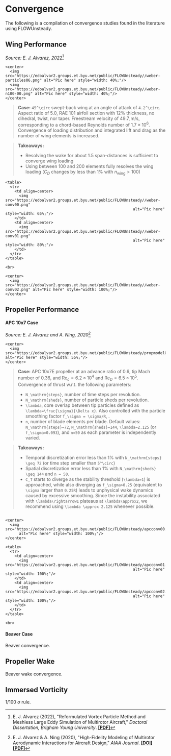 # Convergence

The following is a compilation of convergence studies found in the literature
using FLOWUnsteady.

## Wing Performance

*Source: E. J. Alvarez, 2022*[^1]

```@raw html
<center>
  <img src="https://edoalvar2.groups.et.byu.net/public/FLOWUnsteady//weber-particles06.png" alt="Pic here" style="width: 40%;"/>
  <img src="https://edoalvar2.groups.et.byu.net/public/FLOWUnsteady//weber-n100-00.png" alt="Pic here" style="width: 40%;"/>
</center>
```

> **Case:** ``45^\circ`` swept-back wing at an angle of attack of ``4.2^\circ``.
> Aspect ratio of 5.0, RAE 101 airfoil section with 12% thickness, no dihedral,
> twist, nor taper. Freestream velocity of $49.7,\mathrm{m/s}$, corresponding to
> a chord-based Reynolds number of $1.7 \times 10^6$.
> Convergence of loading distribution and integrated lift and drag as the number
> of wing elements is increased.

> **Takeaways:**
> * Resolving the wake for about 1.5 span-distances is sufficient to converge wing loading
> * Using between 100 and 200 elements fully resolves the wing loading ($C_D$
>   changes by less than 1% with $n_\mathrm{wing} > 100$)

```@raw html
<table>
  <tr>
    <td align=center>
      <img src="https://edoalvar2.groups.et.byu.net/public/FLOWUnsteady//weber-conv00.png"
                                                        alt="Pic here" style="width: 65%;"/>
    </td>
    <td align=center>
      <img src="https://edoalvar2.groups.et.byu.net/public/FLOWUnsteady//weber-conv01.png"
                                                        alt="Pic here" style="width: 80%;"/>
    </td>
  </tr>
</table>

<br>

<center>
  <img src="https://edoalvar2.groups.et.byu.net/public/FLOWUnsteady//weber-conv02.png" alt="Pic here" style="width: 100%;"/>
</center>
```






## Propeller Performance

#### APC 10x7 Case
*Source: E. J. Alvarez and A. Ning, 2020*[^2]

```@raw html
<center>
  <img src="https://edoalvar2.groups.et.byu.net/public/FLOWUnsteady/propmodel00.png" alt="Pic here" style="width: 55%;"/>
</center>
```

> **Case:** APC 10x7E propeller at an advance ratio of 0.6, tip Mach number of
> 0.36, and $\mathrm{Re}_c = 6.2 \times 10^4$ and
> $\mathrm{Re}_D = 6.5 \times 10^5$.
> Convergence of thrust w.r.t. the following parameters:
> * ``N_\mathrm{steps}``, number of time steps per revolution.
> * ``N_\mathrm{sheds}``, number of particle sheds per revolution.
> * ``\lambda``, core overlap between tip particles defined as
>   ``\lambda=\frac{\sigma}{\Delta x}``. Also controlled with the particle
>   smoothing factor ``f_\sigma = \sigma/R``, .
> * ``n``, number of blade elements per blade.
> Default values: ``N_\mathrm{steps}=72``, ``N_\mathrm{sheds}=144``,
> ``\lambda=2.125`` (or ``f_\sigma=0.093``), and ``n=50`` as each parameter is
> independently varied.

> **Takeaways:**
> * Temporal discretization error less than 1% with ``N_\mathrm{steps} \geq 72``
>   (or time step smaller  than ``5^\circ``)
> * Spatial discretization error less than 1% with ``N_\mathrm{sheds} \geq 144``
>   and ``n = 50``.
> * ``C_T`` starts to diverge as the stability threshold (``\lambda=1``) is
>   approached, while also diverging as ``f_\sigma>0.25`` (equivalent to
>   ``\sigma`` larger than ``0.25R``) leads to unphysical wake dynamics caused
>   by excessive smoothing. Since the instability associated with
>   ``\lambda\rightarrow1`` plateaus at ``\lambda\approx2``, we recommend
>   using ``\lambda \approx 2.125`` whenever possible.

```@raw html

<center>
  <img src="https://edoalvar2.groups.et.byu.net/public/FLOWUnsteady/apcconv00.png"
      alt="Pic here" style="width: 100%;"/>
</center>

<table>
  <tr>
    <td align=center>
      <img src="https://edoalvar2.groups.et.byu.net/public/FLOWUnsteady/apcconv01.png"
                                                        alt="Pic here" style="width: 100%;"/>
    </td>
    <td align=center>
      <img src="https://edoalvar2.groups.et.byu.net/public/FLOWUnsteady/apcconv02.png"
                                                        alt="Pic here" style="width: 100%;"/>
    </td>
  </tr>
</table>

<br>
```

#### Beaver Case
Beaver convergence.

## Propeller Wake
Beaver wake convergence.

## Immersed Vorticity
1/100 $\sigma$ rule.







[^1]: E. J. Alvarez (2022), "Reformulated Vortex Particle Method and Meshless
    Large Eddy Simulation of Multirotor Aircraft," *Doctoral Dissertation, Brigham
    Young University*. [**[PDF]**](https://scholarsarchive.byu.edu/etd/9589/)

[^2]: E. J. Alvarez & A. Ning (2020), "High-Fidelity Modeling of Multirotor
    Aerodynamic Interactions for Aircraft Design," *AIAA Journal*.
    [**[DOI]**](https://doi.org/10.2514/1.J059178)
    [**[PDF]**](https://scholarsarchive.byu.edu/facpub/4179/)
